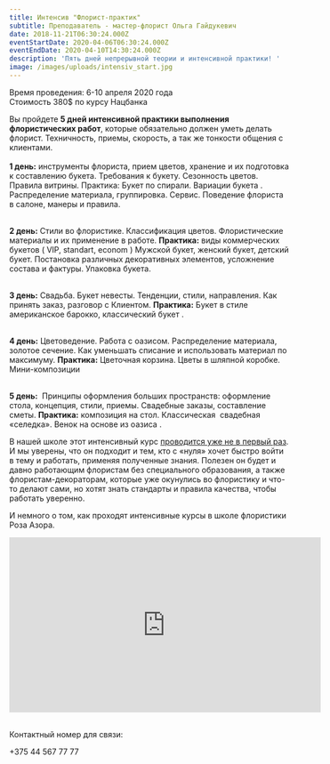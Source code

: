 ```yaml
---
title: Интенсив "Флорист-практик"
subtitle: Преподаватель - мастер-флорист Ольга Гайдукевич
date: 2018-11-21T06:30:24.000Z
eventStartDate: 2020-04-06T06:30:24.000Z
eventEndDate: 2020-04-10T14:30:24.000Z
description: 'Пять дней непрерывной теории и интенсивной практики! '
image: /images/uploads/intensiv_start.jpg
---
```

Время проведения: 6-10 апреля 2020 года\
Стоимость 380$ по курсу Нацбанка

Вы пройдете **5 дней интенсивной практики выполнения флористических работ**, которые обязательно должен уметь делать флорист. Техничность, приемы, скорость, а так же тонкости общения с клиентами. \
\
**1 день:** инструменты флориста, прием цветов, хранение и их подготовка к составлению букета. Требования к букету. Сезонность цветов. Правила витрины. Практика: Букет по спирали. Вариации букета . Распределение материала, группировка. Сервис. Поведение флориста в салоне, манеры и правила.

\
**2 день:** Стили во флористике. Классификация цветов. Флористические материалы и их применение в работе. **Практика:** виды коммерческих букетов ( VIP, standart, econom ) Мужской букет, женский букет, детский букет. Постановка различных декоративных элементов, усложнение состава и фактуры. Упаковка букета.

\
**3 день:** Свадьба. Букет невесты. Тенденции, стили, направления. Как принять заказ, разговор с Клиентом. **Практика:** Букет в стиле американское барокко, классический букет .

\
**4 день:** Цветоведение. Работа с оазисом. Распределение материала, золотое сечение. Как уменьшать списание и использовать материал по максимуму. **Практика:** Цветочная корзина. Цветы в шляпной коробке. Мини-композиции

\
**5 день:**  Принципы оформления больших пространств: оформление стола, концепция, стили, приемы. Свадебные заказы, составление сметы. **Практика:** композиция на стол. Классическая  свадебная «селедка». Венок на основе из оазиса .

В нашей школе этот интенсивный курс [проводится уже не в первый раз](http://www.beflorist.by/blog/teper-my-gotovim-nastoyashih-floristov-praktikov/). И мы уверены, что он подходит и тем, кто с «нуля» хочет быстро войти в тему и работать, применяя полученные знания. Полезен он будет и давно работающим флористам без специального образования, а также   флористам-декораторам, которые уже окунулись во флористику и что-то делают сами, но хотят знать стандарты и правила качества, чтобы работать уверенно.

И немного о том, как проходят интенсивные курсы в школе флористики Роза Азора.

<iframe width="560" height="315" src="https://www.youtube.com/embed/V4EYTF3nc0M" frameborder="0" allow="autoplay; encrypted-media" allowfullscreen></iframe>

\
Контактный номер для связи:

+375 44 567 77 77
